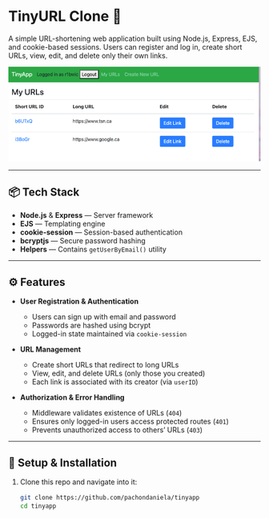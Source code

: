 # TinyURL Clone 🧷

A simple URL-shortening web application built using Node.js, Express, EJS, and cookie-based sessions. Users can register and log in, create short URLs, view, edit, and delete only their own links.

![alt text](image-1.png)

---

## 📦 Tech Stack

- **Node.js** & **Express** — Server framework  
- **EJS** — Templating engine  
- **cookie-session** — Session-based authentication  
- **bcryptjs** — Secure password hashing  
- **Helpers** — Contains `getUserByEmail()` utility  

---

## ⚙️ Features

- **User Registration & Authentication**  
  - Users can sign up with email and password  
  - Passwords are hashed using bcrypt  
  - Logged-in state maintained via `cookie-session`

- **URL Management**  
  - Create short URLs that redirect to long URLs  
  - View, edit, and delete URLs (only those you created)  
  - Each link is associated with its creator (via `userID`)

- **Authorization & Error Handling**  
  - Middleware validates existence of URLs (`404`)  
  - Ensures only logged-in users access protected routes (`401`)  
  - Prevents unauthorized access to others’ URLs (`403`)

---

## 🔧 Setup & Installation

1. Clone this repo and navigate into it:
   ```bash
   git clone https://github.com/pachondaniela/tinyapp
   cd tinyapp
